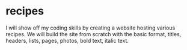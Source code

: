 # recipes
I will show off my coding skills by creating a website hosting various recipes.
We will build the site from scratch with the basic format,
titles, headers, lists, pages, photos, bold text, italic text.